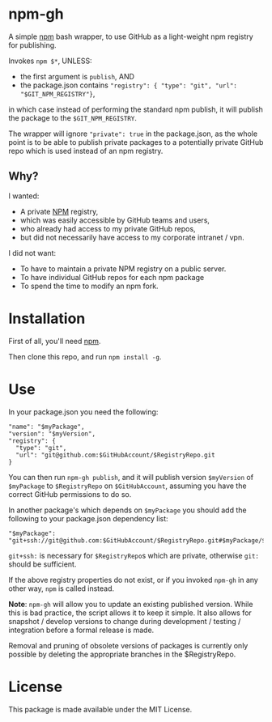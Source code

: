 # npm-gh

A simple [npm][#NPM] bash wrapper, to use GitHub as a light-weight npm registry for publishing.

Invokes `npm $*`, UNLESS:
* the first argument is `publish`, AND
* the package.json contains `"registry": { "type": "git", "url": "$GIT_NPM_REGISTRY"}`,

in which case instead of performing the standard npm publish, it will publish the package to the `$GIT_NPM_REGISTRY`.

The wrapper will ignore `"private": true` in the package.json, as the whole point is to be able to publish
private packages to a potentially private GitHub repo which is used instead of an npm registry.

## Why?

I wanted:

* A private [NPM][#NPM] registry,
* which was easily accessible by GitHub teams and users,
* who already had access to my private GitHub repos,
* but did not necessarily have access to my corporate intranet / vpn.

I did not want:

* To have to maintain a private NPM registry on a public server.
* To have individual GitHub repos for each npm package
* To spend the time to modify an npm fork.

# Installation

First of all, you'll need [npm][#NPM].

Then clone this repo, and run `npm install -g`.

# Use

In your package.json you need the following:

    "name": "$myPackage",
    "version": "$myVersion",
    "registry": {
      "type": "git",
      "url": "git@github.com:$GitHubAccount/$RegistryRepo.git
    }

You can then run `npm-gh publish`, and it will publish version `$myVersion` of `$myPackage` to `$RegistryRepo` on `$GitHubAccount`, assuming you have the correct GitHub permissions to do so.

In another package's which depends on `$myPackage` you should add the following to your package.json dependency list:

    "$myPackage": "git+ssh://git@github.com:$GitHubAccount/$RegistryRepo.git#$myPackage/$myVersion"

`git+ssh:` is necessary for `$RegistryRepo`s which are private, otherwise `git:` should be sufficient.

If the above registry properties do not exist, or if you invoked `npm-gh` in any other way, `npm` is called instead.

**Note**: `npm-gh` will allow you to update an existing published version.
While this is bad practice, the script allows it to keep it simple.
It also allows for snapshot / develop versions to change during development / testing / integration before a formal release is made.

Removal and pruning of obsolete versions of packages is currently only possible by deleting the appropriate branches in the $RegistryRepo.

# License

This package is made available under the MIT License.

[#NPM]: http://npmjs.org/
[#MIT]: http://en.wikipedia.org/wiki/MIT_License
